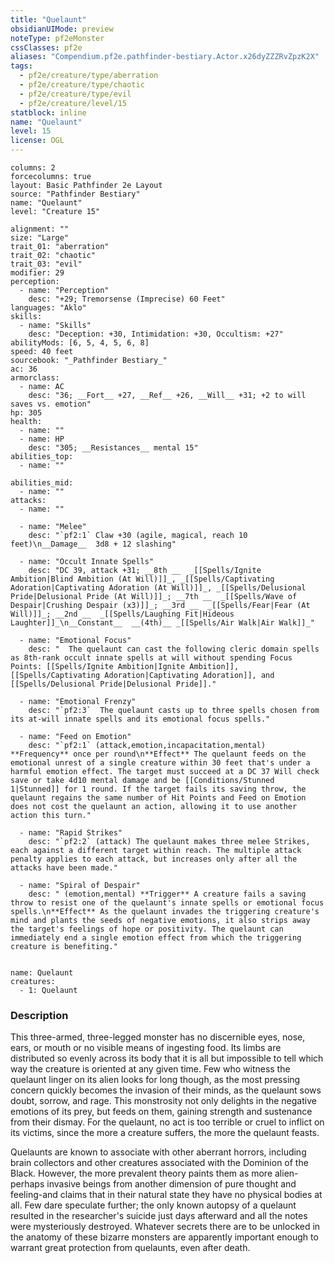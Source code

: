 ```yaml
---
title: "Quelaunt"
obsidianUIMode: preview
noteType: pf2eMonster
cssClasses: pf2e
aliases: "Compendium.pf2e.pathfinder-bestiary.Actor.x26dyZZZRvZpzK2X" 
tags:
  - pf2e/creature/type/aberration
  - pf2e/creature/type/chaotic
  - pf2e/creature/type/evil
  - pf2e/creature/level/15
statblock: inline
name: "Quelaunt"
level: 15
license: OGL
---
```


```statblock
columns: 2
forcecolumns: true
layout: Basic Pathfinder 2e Layout
source: "Pathfinder Bestiary"
name: "Quelaunt"
level: "Creature 15"

alignment: ""
size: "Large"
trait_01: "aberration"
trait_02: "chaotic"
trait_03: "evil"
modifier: 29
perception:
  - name: "Perception"
    desc: "+29; Tremorsense (Imprecise) 60 Feet"
languages: "Aklo"
skills:
  - name: "Skills"
    desc: "Deception: +30, Intimidation: +30, Occultism: +27"
abilityMods: [6, 5, 4, 5, 6, 8]
speed: 40 feet
sourcebook: "_Pathfinder Bestiary_"
ac: 36
armorclass:
  - name: AC
    desc: "36; __Fort__ +27, __Ref__ +26, __Will__ +31; +2 to will saves vs. emotion"
hp: 305
health:
  - name: ""
  - name: HP
    desc: "305; __Resistances__ mental 15"
abilities_top:
  - name: ""

abilities_mid:
  - name: ""
attacks:
  - name: ""

  - name: "Melee"
    desc: "`pf2:1` Claw +30 (agile, magical, reach 10 feet)\n__Damage__  3d8 + 12 slashing"

  - name: "Occult Innate Spells"
    desc: "DC 39, attack +31; __8th __  _[[Spells/Ignite Ambition|Blind Ambition (At Will)]]_, _[[Spells/Captivating Adoration|Captivating Adoration (At Will)]]_, _[[Spells/Delusional Pride|Delusional Pride (At Will)]]_; __7th __  _[[Spells/Wave of Despair|Crushing Despair (x3)]]_; __3rd __  _[[Spells/Fear|Fear (At Will)]]_; __2nd __  _[[Spells/Laughing Fit|Hideous Laughter]]_\n__Constant__  __(4th)__ _[[Spells/Air Walk|Air Walk]]_"

  - name: "Emotional Focus"
    desc: "  The quelaunt can cast the following cleric domain spells as 8th-rank occult innate spells at will without spending Focus Points: [[Spells/Ignite Ambition|Ignite Ambition]], [[Spells/Captivating Adoration|Captivating Adoration]], and [[Spells/Delusional Pride|Delusional Pride]]."

  - name: "Emotional Frenzy"
    desc: "`pf2:3`  The quelaunt casts up to three spells chosen from its at-will innate spells and its emotional focus spells."

  - name: "Feed on Emotion"
    desc: "`pf2:1` (attack,emotion,incapacitation,mental) **Frequency** once per round\n**Effect** The quelaunt feeds on the emotional unrest of a single creature within 30 feet that's under a harmful emotion effect. The target must succeed at a DC 37 Will check save or take 4d10 mental damage and be [[Conditions/Stunned 1|Stunned]] for 1 round. If the target fails its saving throw, the quelaunt regains the same number of Hit Points and Feed on Emotion does not cost the quelaunt an action, allowing it to use another action this turn."

  - name: "Rapid Strikes"
    desc: "`pf2:2` (attack) The quelaunt makes three melee Strikes, each against a different target within reach. The multiple attack penalty applies to each attack, but increases only after all the attacks have been made."

  - name: "Spiral of Despair"
    desc: " (emotion,mental) **Trigger** A creature fails a saving throw to resist one of the quelaunt's innate spells or emotional focus spells.\n**Effect** As the quelaunt invades the triggering creature's mind and plants the seeds of negative emotions, it also strips away the target's feelings of hope or positivity. The quelaunt can immediately end a single emotion effect from which the triggering creature is benefiting."
 
```

```encounter-table
name: Quelaunt
creatures:
  - 1: Quelaunt
```


### Description
This three-armed, three-legged monster has no discernible eyes, nose, ears, or mouth or no visible means of ingesting food. Its limbs are distributed so evenly across its body that it is all but impossible to tell which way the creature is oriented at any given time. Few who witness the quelaunt linger on its alien looks for long though, as the most pressing concern quickly becomes the invasion of their minds, as the quelaunt sows doubt, sorrow, and rage. This monstrosity not only delights in the negative emotions of its prey, but feeds on them, gaining strength and sustenance from their dismay. For the quelaunt, no act is too terrible or cruel to inflict on its victims, since the more a creature suffers, the more the quelaunt feasts.

Quelaunts are known to associate with other aberrant horrors, including brain collectors and other creatures associated with the Dominion of the Black. However, the more prevalent theory paints them as more alien-perhaps invasive beings from another dimension of pure thought and feeling-and claims that in their natural state they have no physical bodies at all. Few dare speculate further; the only known autopsy of a quelaunt resulted in the researcher's suicide just days afterward and all the notes were mysteriously destroyed. Whatever secrets there are to be unlocked in the anatomy of these bizarre monsters are apparently important enough to warrant great protection from quelaunts, even after death.
